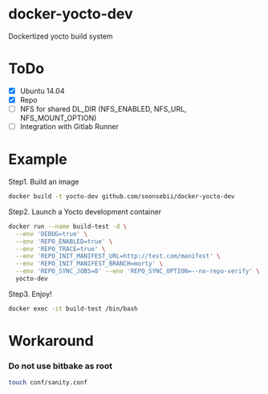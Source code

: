 # docker-yocto-dev

Dockertized yocto build system

# ToDo
- [x] Ubuntu 14.04
- [x] Repo
- [ ] NFS for shared DL_DIR (NFS_ENABLED, NFS_URL, NFS_MOUNT_OPTION)
- [ ] Integration with Gitlab Runner

# Example

Step1. Build an image
```bash
docker build -t yocto-dev github.com/soonsebii/docker-yocto-dev
```

Step2. Launch a Yocto development container
```bash
docker run --name build-test -d \
  --env 'DEBUG=true' \
  --env 'REPO_ENABLED=true' \
  --env 'REPO_TRACE=true' \
  --env 'REPO_INIT_MANIFEST_URL=http://test.com/manifest' \
  --env 'REPO_INIT_MANIFEST_BRANCH=morty' \
  --env 'REPO_SYNC_JOBS=8' --env 'REPO_SYNC_OPTION=--no-repo-verify' \
  yocto-dev
```

Step3. Enjoy!
```bash
docker exec -it build-test /bin/bash
```

# Workaround
### Do not use bitbake as root
```bash
touch conf/sanity.conf
```

